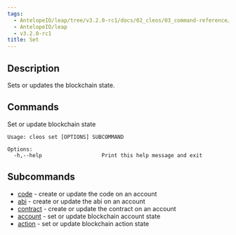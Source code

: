```yaml
---
tags:
  - AntelopeIO/leap/tree/v3.2.0-rc1/docs/02_cleos/03_command-reference/set/index.md
  - AntelopeIO/leap
  - v3.2.0-rc1
title: Set
---
```

## Description
Sets or updates the blockchain state.
## Commands

Set or update blockchain state

```console
Usage: cleos set [OPTIONS] SUBCOMMAND

Options:
  -h,--help                   Print this help message and exit
```

## Subcommands

- [code](set-code.md) - create or update the code on an account
- [abi](set-abi.md) - create or update the abi on an account
- [contract](set-contract.md) - create or update the contract on an account
- [account](set-account.md) - set or update blockchain account state
- [action](set-action.md) - set or update blockchain action state
